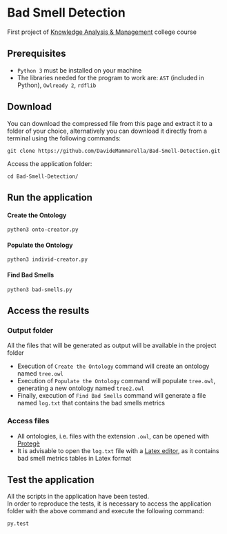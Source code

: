 # Bad Smell Detection
First project of [Knowledge Analysis & Management](https://search.usi.ch/en/courses/35263581/knowledge-analysis-management) college course<br>

## Prerequisites
- `Python 3` must be installed on your machine
- The libraries needed for the program to work are: `AST` (included in Python), `Owlready 2`, `rdflib`

## Download
You can download the compressed file from this page and extract 
it to a folder of your choice, alternatively you can download it directly 
from a terminal using the following commands:

```
git clone https://github.com/DavideMammarella/Bad-Smell-Detection.git
```

Access the application folder:
```
cd Bad-Smell-Detection/
```

## Run the application
#### Create the Ontology
```
python3 onto-creator.py
```
#### Populate the Ontology
```
python3 individ-creator.py
```
#### Find Bad Smells
```
python3 bad-smells.py
```

## Access the results
### Output folder
All the files that will be generated as output will be available in the project folder <br>
- Execution of `Create the Ontology` command will create an ontology named `tree.owl` <br>
- Execution of `Populate the Ontology` command will populate `tree.owl`, generating a new ontology named `tree2.owl` <br>
- Finally, execution of `Find Bad Smells` command will generate a file named `log.txt` that contains the bad smells metrics
### Access files
- All ontologies, i.e. files with the extension `.owl`, can be opened with [Protegè](https://protege.stanford.edu) <br>
- It is advisable to open the `log.txt` file with a [Latex editor](https://www.overleaf.com/), as it contains bad smell metrics tables in Latex format

## Test the application
All the scripts in the application have been tested. <br>
In order to reproduce the tests, it is necessary to access the application folder with the above command and execute the following command:
```
py.test
```